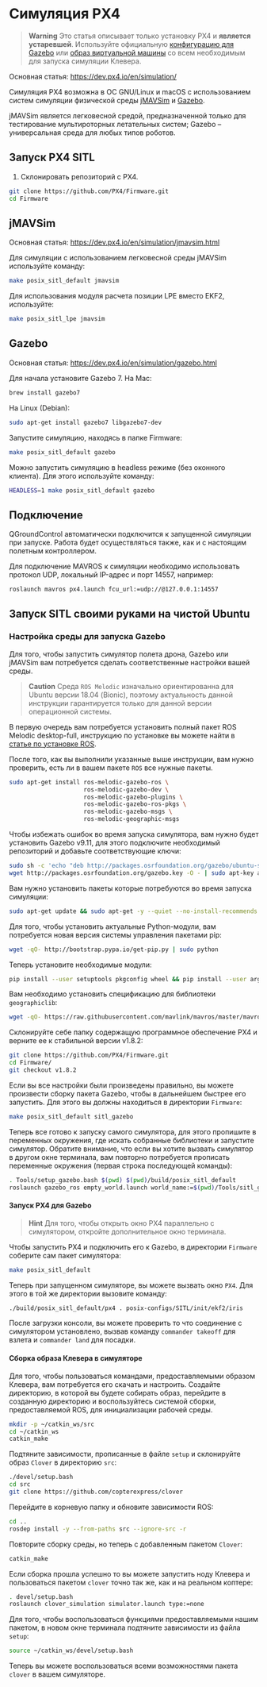 # Симуляция PX4

> **Warning** Это статья описывает только установку PX4 и **является устаревшей**. Используйте официальную [конфигурацию для Gazebo](simulation.md) или [образ виртуальной машины](simulation_vm.md) со всем необходимым для запуска симуляции Клевера.

Основная статья: https://dev.px4.io/en/simulation/

Симуляция PX4 возможна в ОС GNU/Linux и macOS с использованием систем симуляции физической среды [jMAVSim](https://pixhawk.org/dev/hil/jmavsim) и [Gazebo](http://gazebosim.org).

jMAVSim является легковесной средой, предназначенной только для тестирование мультироторных летательных систем; Gazebo – универсальная среда для любых типов роботов.

## Запуск PX4 SITL

1. Склонировать репозиторий с PX4.

```bash
git clone https://github.com/PX4/Firmware.git
cd Firmware
```

## jMAVSim

Основная статья: https://dev.px4.io/en/simulation/jmavsim.html

Для симуляции с использованием легковесной среды jMAVSim используйте команду:

```bash
make posix_sitl_default jmavsim
```

Для использования модуля расчета позиции LPE вместо EKF2, используйте:

```bash
make posix_sitl_lpe jmavsim
```

## Gazebo

Основная статья: https://dev.px4.io/en/simulation/gazebo.html

Для начала установите Gazebo 7. На Mac:

```bash
brew install gazebo7
```

На Linux (Debian):

```bash
sudo apt-get install gazebo7 libgazebo7-dev
```

Запустите симуляцию, находясь в папке Firmware:

```bash
make posix_sitl_default gazebo
```

Можно запустить симуляцию в headless режиме (без оконного клиента). Для этого используйте команду:

```bash
HEADLESS=1 make posix_sitl_default gazebo
```

## Подключение

QGroundControl автоматически подключится к запущенной симуляции при запуске. Работа будет осуществляться также, как и с настоящим полетным контроллером.

Для подключение MAVROS к симуляции необходимо использовать протокол UDP, локальный IP-адрес и порт 14557, например:

```bash
roslaunch mavros px4.launch fcu_url:=udp://@127.0.0.1:14557
```

## Запуск SITL своими руками на чистой Ubuntu

### Настройка среды для запуска Gazebo

Для того, чтобы запустить симулятор полета дрона, Gazebo или jMAVSim вам потребуется сделать соответственные настройки вашей среды.

> **Caution** Среда `ROS Melodic` изначально ориентированна для Ubuntu версии 18.04 (Bionic), поэтому актуальность данной инструкции гарантируется только для данной версии операционной системы.

В первую очередь вам потребуется установить полный пакет ROS Melodic desktop-full, инструкцию по установке вы можете найти в [статье по установке ROS](ros-install.md).

После того, как вы выполнили указанные выше инструкции, вам нужно проверить, есть ли в вашем пакете `ROS` все нужные пакеты.

```bash
sudo apt-get install ros-melodic-gazebo-ros \
					 ros-melodic-gazebo-dev \
					 ros-melodic-gazebo-plugins \
					 ros-melodic-gazebo-ros-pkgs \
					 ros-melodic-gazebo-msgs \
					 ros-melodic-geographic-msgs
```

Чтобы избежать ошибок во время запуска симулятора, вам нужно будет установить Gazebo v9.11, для этого подключите необходимый репозиторий и добавьте соответствующие ключи:

```bash
sudo sh -c 'echo "deb http://packages.osrfoundation.org/gazebo/ubuntu-stable `lsb_release -cs` main" > /etc/apt/sources.list.d/gazebo-stable.list'
wget http://packages.osrfoundation.org/gazebo.key -O - | sudo apt-key add -
```

Вам нужно установить пакеты которые потребуются во время запуска симуляции:

```bash
sudo apt-get update && sudo apt-get -y --quiet --no-install-recommends install bzip2 ca-certificates ccache cmake cppcheck curl dirmngr doxygen file g++ gcc gdb git gnupg gosu lcov libfreetype6-dev libgtest-dev libpng-dev lsb-release make ninja-build openjdk-8-jdk openjdk-8-jre openssh-client pkg-config python-pip python-pygments python-setuptools rsync shellcheck tzdata unzip wget xsltproc zip ant gazebo7 gstreamer1.0-plugins-bad gstreamer1.0-plugins-base gstreamer1.0-plugins-good gstreamer1.0-plugins-ugly libeigen3-dev libgazebo7-dev libgstreamer-plugins-base1.0-dev libimage-exiftool-perl libopencv-dev libxml2-utils pkg-config protobuf-compiler libgeographic-dev geographiclib-tools libignition-math2-dev

```

Для того, чтобы установить актуальные Python-модули, вам потребуется новая версия системы управления пакетами pip:

```bash
wget -qO- http://bootstrap.pypa.io/get-pip.py | sudo python
```

Теперь установите необходимые модули:

```bash
pip install --user setuptools pkgconfig wheel && pip install --user argparse argcomplete coverage jinja2 empy numpy requests serial toml pyyaml cerberus
```

Вам необходимо установить спецификацию для библиотеки `geographiclib`:

```bash
wget -qO- https://raw.githubusercontent.com/mavlink/mavros/master/mavros/scripts/install_geographiclib_datasets.sh | sudo bash
```

Склонируйте себе папку содержащую программное обеспечение PX4 и верните ее к стабильной версии v1.8.2:

```bash
git clone https://github.com/PX4/Firmware.git
cd Firmware/
git checkout v1.8.2
```

Если вы все настройки были произведены правильно, вы можете произвести сборку пакета Gazebo, чтобы в дальнейшем быстрее его запустить. Для этого вы должны находиться в директории `Firmware`:

```bash
make posix_sitl_default sitl_gazebo
```

Теперь все готово к запуску самого симулятора, для этого пропишите в переменных окружения, где искать собранные библиотеки и запустите симулятор. Обратите внимание, что если вы хотите вызвать симулятор в другом окне терминала, вам повторно потребуется прописать переменные окружения (первая строка последующей команды):

```bash
. Tools/setup_gazebo.bash $(pwd) $(pwd)/build/posix_sitl_default
roslaunch gazebo_ros empty_world.launch world_name:=$(pwd)/Tools/sitl_gazebo/worlds/iris_fpv_cam.world
```

#### Запуск PX4 для Gazebo

> **Hint** Для того, чтобы открыть окно PX4 параллельно с симулятором, откройте дополнительное окно терминала.

Чтобы запустить PX4 и подключить его к Gazebo, в директории `Firmware` соберите сам пакет симулятора:

```bash
make posix_sitl_default
```

Теперь при запущенном симуляторе, вы можете вызвать окно `PX4`. Для этого в той же директории вызовите команду:

```bash
./build/posix_sitl_default/px4 . posix-configs/SITL/init/ekf2/iris
```

После загрузки консоли, вы можете проверить то что соединение с симулятором установлено, вызвав команду `commander takeoff` для взлета и `commander land` для посадки.

#### Сборка образа Клевера в симуляторе

Для того, чтобы пользоваться командами, предоставляемыми образом Клевера, вам потребуется его скачать и настроить. Создайте директорию, в которой вы будете собирать образ, перейдите в созданную директорию и воспользуйтесь системой сборки, предоставляемой ROS, для инициализации рабочей среды.

```bash
mkdir -p ~/catkin_ws/src
cd ~/catkin_ws
catkin_make
```

Подтяните зависимости, прописанные в файле `setup` и склонируйте образ `Clover` в директорию `src`:

```bash
./devel/setup.bash
cd src
git clone https://github.com/copterexpress/clover
```

Перейдите в корневую папку и обновите зависимости ROS:

```bash
cd ..
rosdep install -y --from-paths src --ignore-src -r
```

Повторите сборку среды, но теперь с добавленным пакетом `Clover`:

```bash
catkin_make
```

Если сборка прошла успешно то вы можете запустить ноду Клевера и пользоваться пакетом `clover` точно так же, как и на реальном коптере:

```bash
. devel/setup.bash
roslaunch clover_simulation simulator.launch type:=none
```

Для того, чтобы воспользоваться функциями предоставляемыми нашим пакетом, в новом окне терминала подтяните зависимости из файла `setup`:

```bash
source ~/catkin_ws/devel/setup.bash
```

Теперь вы можете воспользоваться всеми возможностями пакета `clover` в вашем симуляторе.
